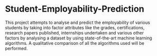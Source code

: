 # Student-Employability-Prediction

This project attempts to analyse and predict the employability of various students by taking into factor attributes like the grades, certifications, research papers published, internships undertaken and various other factors by analysing a dataset by using state-of-the-art machine learning algorithms. A qualitative comparison of all the algorithms used will be performed.
